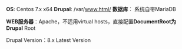 **OS**: Centos 7.x x64
**Drupal**: /var/www.html/
**数据库**： 系统自带MariaDB

**WEB服务器**：Apache，不适用virtual hosts，直接配置**DocumentRoot为Drupal** Root

Drupal Version：8.x Latest Version